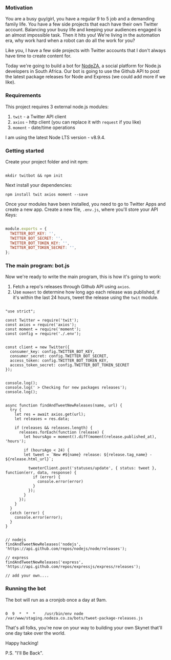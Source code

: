 
### Motivation

You are a busy guy/girl, you have a regular 9 to 5 job and a demanding family life. You have a few side projects that each have their own Twitter account. Balancing your busy life and   keeping your audiences engaged is an almost impossible task. Then it hits you! We're living in the automation era, why work hard when a robot can do all the work for you?

Like you, I have a few side projects with Twitter accounts that I don't always have time to create content for.

Today we're going to build a bot for [NodeZA](https://nodeza.co.za), a social platform for Node.js developers in South Africa. Our bot is going to use the Github API to post the latest package releases for Node and Express (we could add more if we like).

### Requirements

This project requires 3 external node.js modules:

  1. `twit` - a Twitter API client
  2. `axios` - http client (you can replace it with `request` if you like)
  3. `moment` - date/time operations


I am using the latest Node LTS version - v8.9.4.

### Getting started

Create your project folder and init npm:

```

mkdir twitbot && npm init

```


Next install your dependencies:

```
npm install twit axios moment --save
```


Once your modules have been installed, you need to go to Twitter Apps and create a new app. Create a new file, `.env.js`, where you'll store your API Keys:

```javascript

module.exports = {
  TWITTER_BOT_KEY: '',
  TWITTER_BOT_SECRET: '',
  TWITTER_BOT_TOKEN_KEY: '',
  TWITTER_BOT_TOKEN_SECRET: '',
};

```


### The main program: bot.js

Now we're ready to write the main program, this is how it's going to work:

  1. Fetch a repo's releases through Github API using `axios`.
  2. Use `moment` to determine how long ago each release was published, if it's within the last 24 hours, tweet the release using the `twit` module.


```

"use strict";

const Twitter = require('twit');
const axios = require('axios');
const moment = require('moment');
const config = require('./.env');


const client = new Twitter({
  consumer_key: config.TWITTER_BOT_KEY,
  consumer_secret: config.TWITTER_BOT_SECRET,
  access_token: config.TWITTER_BOT_TOKEN_KEY,
  access_token_secret: config.TWITTER_BOT_TOKEN_SECRET
});


console.log();
console.log(' > Checking for new packages releases');
console.log();


async function findAndTweetNewReleases(name, url) {
  try {
    let res = await axios.get(url);
    let releases = res.data;

    if (releases && releases.length) {
      releases.forEach(function (release) {
        let hoursAgo = moment().diff(moment(release.published_at), 'hours');

        if (hoursAgo < 24) {
        let tweet = `New #${name} release: ${release.tag_name} - ${release.html_url}`;

          tweeterClient.post('statuses/update', { status: tweet }, function(err, data, response) {
            if (error) {
              console.error(error)
            }
          });
        }
      });
    }
  }
  catch (error) {
    console.error(error);
  }
}


// nodejs
findAndTweetNewReleases('nodejs', 'https://api.github.com/repos/nodejs/node/releases');

// express
findAndTweetNewReleases('express', 'https://api.github.com/repos/expressjs/express/releases');

// add your own....

```


### Running the bot

The bot will run as a cronjob once a day at 9am.

```

0  9  *  *  *    /usr/bin/env node /var/www/staging.nodeza.co.za/bots/tweet-package-releases.js

```


That's all folks, you're now on your way to building your own Skynet that'll one day take over the world.

Happy hacking!

P.S. "I'll Be Back".
